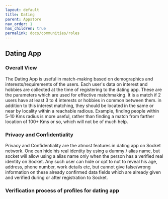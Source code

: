 ```yaml
---
layout: default
title: Dating
parent: Appstore
nav_order: 1
has_children: true
permalink: docs/communities/roles
---
```


## Dating App

### Overall View

The Dating App is useful in match-making based on demographics and interests/requirements of the users. Each user's data on interest and hobbies are collected at the time of registering to the dating app. These are the parameters which are used for effective matchmaking.  It is a match if 2 users have at least 3 to 4 interests or hobbies in common between them. in addition to this interest matching, they should be located in the same or near by locality within a reachable radious. Example, finding people within 5-10 Kms radius is more useful, rather than finding a match from farther location of 100+ Kms or so, which will not be of much help. 

### Privacy and Confidentiality

Privacy and Confidentiality are the atmost features in dating app on Socket network. One can hide his real identity by using a dummy / alias name, but socket will allow using a alias name only when the person has a verified real identity on Socket. Any such user can hide or opt to not to reveal his age, address, phone number, work details etc, but cannot give false/wrong information on these already confirmed data fields which are already given and verified during or after registration to Socket. 

### Verification process of profiles for dating app
